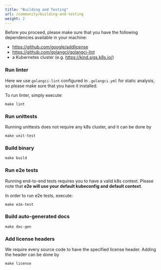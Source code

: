 ```yaml
---
title: "Building and Testing"
url: /community/building-and-testing
weight: 2
---
```


Before you proceed, please make sure that you have the following dependencies available in your machine:

- https://github.com/google/addlicense
- https://github.com/golangci/golangci-lint
- a Kubernetes cluster (e.g. https://kind.sigs.k8s.io/)


### Run linter

Here we use `golangci-lint` configured in `.golangci.yml` for static analysis, so please make sure that you have it installed.

To run linter, simply execute:

```
make lint
```

### Run unittests

Running unittests does not require any k8s cluster, and it can be done by

```
make unit-test
```

### Build binary

```
make build
```

### Run e2e tests

Running end-to-end tests requires you to have a valid k8s context. Please note that **e2e will use your default kubeconfig and default context**.

In order to run e2e tests, execute:

```
make e2e-test
```

### Build auto-generated docs

```
make doc-gen
```

### Add license headers

We require every source code to have the specified license header. Adding the header can be done by
```
make license
```

